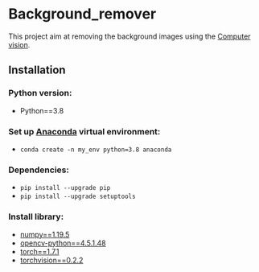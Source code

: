# Background_remover
This project aim at removing the background images using the [Computer vision](https://github.com/topics/computer-vision).


## Installation
### Python version:
- Python==3.8
### Set up [Anaconda](https://docs.anaconda.com/anaconda/install/index.html) virtual environment:
- ```conda create -n my_env python=3.8 anaconda```
### Dependencies:
- `pip install --upgrade pip`<br>
- `pip install --upgrade setuptools`<br>
### Install library:
- [numpy==1.19.5](https://numpy.org/devdocs/release/1.19.5-notes.html)<br>
- [opencv-python==4.5.1.48](https://pypi.org/project/opencv-python/)<br>
- [torch==1.7.1](https://pytorch.org/get-started/previous-versions/)<br>
- [torchvision==0.2.2](https://pypi.org/project/torchvision/0.2.2/)<br>


